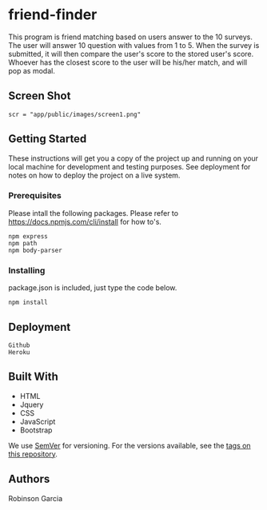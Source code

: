 # friend-finder

This program is friend matching based on users answer to the 10 surveys. The user will answer 10 question with values from 1 to 5. When the survey is submitted, it will then compare the user's score to the stored user's score. Whoever has the closest score to the user will be his/her match, and will pop as modal.

## Screen Shot
```
scr = "app/public/images/screen1.png"
```

## Getting Started

These instructions will get you a copy of the project up and running on your local machine for development and testing purposes. See deployment for notes on how to deploy the project on a live system.

### Prerequisites
Please intall the following packages.
Please refer to https://docs.npmjs.com/cli/install for how to's.

```
npm express
npm path
npm body-parser
```

### Installing
package.json is included, just type the code below.

```
npm install
```


## Deployment

```
Github 
Heroku
```
## Built With

* HTML
* Jquery
* CSS
* JavaScript
* Bootstrap





We use [SemVer](http://semver.org/) for versioning. For the versions available, see the [tags on this repository](https://github.com/your/project/tags). 

## Authors

Robinson Garcia


